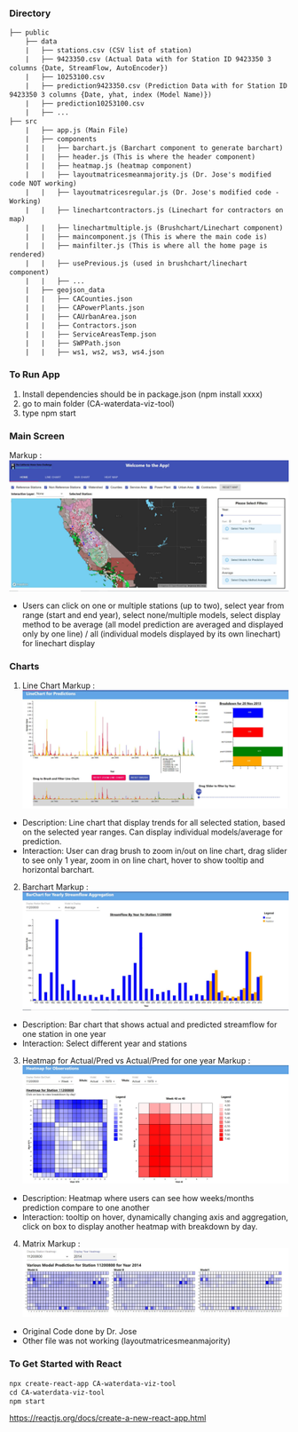 ### Directory
```
├── public
    ├── data
    |   ├── stations.csv (CSV list of station)    
    |   ├── 9423350.csv (Actual Data with for Station ID 9423350 3 columns {Date, StreamFlow, AutoEncoder})
    |   ├── 10253100.csv
    |   ├── prediction9423350.csv (Prediction Data with for Station ID 9423350 3 columns {Date, yhat, index (Model Name)})
    |   ├── prediction10253100.csv
    |   ├── ...
├── src
    |   ├── app.js (Main File)
    |   ├── components
    |   |   ├── barchart.js (Barchart component to generate barchart)
    |   |   ├── header.js (This is where the header component)
    |   |   ├── heatmap.js (heatmap component)
    |   |   ├── layoutmatricesmeanmajority.js (Dr. Jose's modified code NOT working)
    |   |   ├── layoutmatricesregular.js (Dr. Jose's modified code - Working)
    |   |   ├── linechartcontractors.js (Linechart for contractors on map)
    |   |   ├── linechartmultiple.js (Brushchart/Linechart component)
    |   |   ├── maincomponent.js (This is where the main code is)  
    |   |   ├── mainfilter.js (This is where all the home page is rendered)    
    |   |   ├── usePrevious.js (used in brushchart/linechart component)
    |   |   ├── ...
    |   ├── geojson_data
    |   |   ├── CACounties.json
    |   |   ├── CAPowerPlants.json
    |   |   ├── CAUrbanArea.json
    |   |   ├── Contractors.json
    |   |   ├── ServiceAreasTemp.json
    |   |   ├── SWPPath.json
    |   |   ├── ws1, ws2, ws3, ws4.json
```

### To Run App
1. Install dependencies should be in package.json (npm install xxxx)
2. go to main folder (CA-waterdata-viz-tool)
3. type npm start

### Main Screen
Markup : ![picture alt](https://github.com/jsantoso2/CA-waterdata-viz-tool/blob/main/screenshots/homepage.JPG)
- Users can click on one or multiple stations (up to two), select year from range (start and end year), select none/multiple models, select display method to be average (all model prediction are averaged and displayed only by one line) / all (individual models displayed by its own linechart) for linechart display

### Charts
1. Line Chart
Markup : ![picture alt](https://github.com/jsantoso2/CA-waterdata-viz-tool/blob/main/screenshots/linechart.JPG)
- Description: Line chart that display trends for all selected station, based on the selected year ranges. Can display individual models/average for prediction.
- Interaction: User can drag brush to zoom in/out on line chart, drag slider to see only 1 year, zoom in on line chart, hover to show tooltip and horizontal barchart.

2. Barchart
Markup : ![picture alt](https://github.com/jsantoso2/CA-waterdata-viz-tool/blob/main/screenshots/barchart.JPG)
- Description: Bar chart that shows actual and predicted streamflow for one station in one year
- Interaction: Select different year and stations

3. Heatmap for Actual/Pred vs Actual/Pred for one year
Markup : ![picture alt](https://github.com/jsantoso2/CA-waterdata-viz-tool/blob/main/screenshots/heatmap.JPG)
- Description: Heatmap where users can see how weeks/months prediction compare to one another 
- Interaction: tooltip on hover, dynamically changing axis and aggregation, click on box to display another heatmap with breakdown by day. 

4. Matrix
Markup : ![picture alt](https://github.com/jsantoso2/CA-waterdata-viz-tool/blob/main/screenshots/Matrix.JPG)
- Original Code done by Dr. Jose
- Other file was not working (layoutmatricesmeanmajority)

### To Get Started with React
```
npx create-react-app CA-waterdata-viz-tool
cd CA-waterdata-viz-tool
npm start
```
https://reactjs.org/docs/create-a-new-react-app.html
